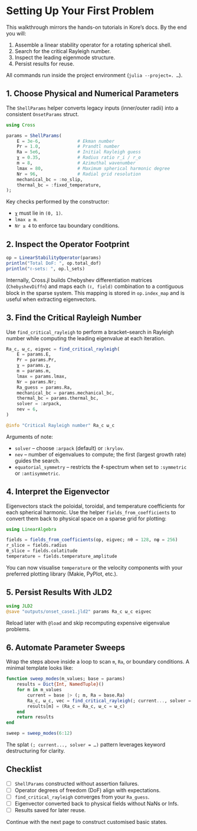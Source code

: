 # Setting Up Your First Problem

This walkthrough mirrors the hands-on tutorials in Kore’s docs. By the end you will:

1. Assemble a linear stability operator for a rotating spherical shell.
2. Search for the critical Rayleigh number.
3. Inspect the leading eigenmode structure.
4. Persist results for reuse.

All commands run inside the project environment (`julia --project=. …`).

## 1. Choose Physical and Numerical Parameters

The `ShellParams` helper converts legacy inputs (inner/outer radii) into a consistent `OnsetParams` struct.

```julia
using Cross

params = ShellParams(
    E = 3e-6,              # Ekman number
    Pr = 1.0,              # Prandtl number
    Ra = 5e6,              # Initial Rayleigh guess
    χ = 0.35,              # Radius ratio r_i / r_o
    m = 8,                 # Azimuthal wavenumber
    lmax = 80,             # Maximum spherical harmonic degree
    Nr = 96,               # Radial grid resolution
    mechanical_bc = :no_slip,
    thermal_bc = :fixed_temperature,
);
```

Key checks performed by the constructor:

- `χ` must lie in `(0, 1)`.
- `lmax ≥ m`.
- `Nr ≥ 4` to enforce tau boundary conditions.

## 2. Inspect the Operator Footprint

```julia
op = LinearStabilityOperator(params)
println("Total DoF: ", op.total_dof)
println("ℓ-sets: ", op.l_sets)
```

Internally, Cross.jl builds Chebyshev differentiation matrices (`ChebyshevDiffn`) and maps each `(ℓ, field)` combination to a contiguous block in the sparse system. This mapping is stored in `op.index_map` and is useful when extracting eigenvectors.

## 3. Find the Critical Rayleigh Number

Use `find_critical_rayleigh` to perform a bracket–search in Rayleigh number while computing the leading eigenvalue at each iteration.

```julia
Ra_c, ω_c, eigvec = find_critical_rayleigh(
    E = params.E,
    Pr = params.Pr,
    χ = params.χ,
    m = params.m,
    lmax = params.lmax,
    Nr = params.Nr;
    Ra_guess = params.Ra,
    mechanical_bc = params.mechanical_bc,
    thermal_bc = params.thermal_bc,
    solver = :arpack,
    nev = 6,
)

@info "Critical Rayleigh number" Ra_c ω_c
```

Arguments of note:

- `solver` – choose `:arpack` (default) or `:krylov`.
- `nev` – number of eigenvalues to compute; the first (largest growth rate) guides the search.
- `equatorial_symmetry` – restricts the ℓ-spectrum when set to `:symmetric` or `:antisymmetric`.

## 4. Interpret the Eigenvector

Eigenvectors stack the poloidal, toroidal, and temperature coefficients for each spherical harmonic. Use the helper `fields_from_coefficients` to convert them back to physical space on a sparse grid for plotting:

```julia
using LinearAlgebra

fields = fields_from_coefficients(op, eigvec; nθ = 128, nφ = 256)
r_slice = fields.radius
θ_slice = fields.colatitude
temperature = fields.temperature_amplitude
```

You can now visualise `temperature` or the velocity components with your preferred plotting library (Makie, PyPlot, etc.).

## 5. Persist Results With JLD2

```julia
using JLD2
@save "outputs/onset_case1.jld2" params Ra_c ω_c eigvec
```

Reload later with `@load` and skip recomputing expensive eigenvalue problems.

## 6. Automate Parameter Sweeps

Wrap the steps above inside a loop to scan `m`, `Ra`, or boundary conditions. A minimal template looks like:

```julia
function sweep_modes(m_values; base = params)
    results = Dict{Int, NamedTuple}()
    for m in m_values
        current = base |> (; m, Ra = base.Ra)
        Ra_c, ω_c, vec = find_critical_rayleigh(; current..., solver = :arpack)
        results[m] = (Ra_c = Ra_c, ω_c = ω_c)
    end
    return results
end

sweep = sweep_modes(6:12)
```

The splat `(; current..., solver = …)` pattern leverages keyword destructuring for clarity.

## Checklist

- [ ] `ShellParams` constructed without assertion failures.
- [ ] Operator degrees of freedom (DoF) align with expectations.
- [ ] `find_critical_rayleigh` converges from your `Ra_guess`.
- [ ] Eigenvector converted back to physical fields without NaNs or Infs.
- [ ] Results saved for later reuse.

Continue with the next page to construct customised basic states.
